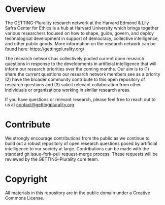 # Overview
The GETTING-Plurality research network at the Harvard Edmond & Lily Safra Center for Ethics is a hub at Harvard University which brings together various researchers focused on how to shape, guide, govern, and deploy technological development in support of democracy, collective intelligence, and other public goods. More information on the research network can be found here: https://gettingplurality.org/ 

The research network has collectively pooled current open research questions in response to the developments in artificial intelligence that will inform our research priorities over the coming months. Our aim is to (1) share the current questions our research network members see as a priority (2) have the broader community contribute to this open repository of research questions and (3) solicit relevant collaboration from other individuals or organizations working in similar research areas.

If you have questions or relevant research, please feel free to reach out to us at contact@gettingplurality.org 

# Contribute
We strongly encourage contributions from the public as we continue to build out a robust repository of open research questions posed by artificial intelligence to our society at large. Contributions can be made with the standard git issue-fork-pull request-merge process. These requests will be reviewed by the GETTING-Plurality core team.

# Copyright
All materials in this repository are in the public domain under a Creative Commons License. 
